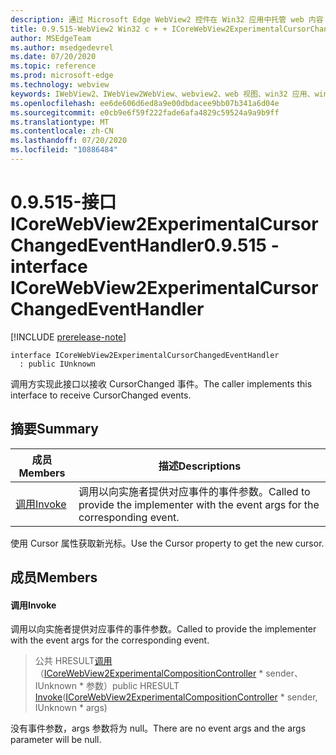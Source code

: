 ```yaml
---
description: 通过 Microsoft Edge WebView2 控件在 Win32 应用中托管 web 内容
title: 0.9.515-WebView2 Win32 c + + ICoreWebView2ExperimentalCursorChangedEventHandler
author: MSEdgeTeam
ms.author: msedgedevrel
ms.date: 07/20/2020
ms.topic: reference
ms.prod: microsoft-edge
ms.technology: webview
keywords: IWebView2、IWebView2WebView、webview2、web 视图、win32 应用、win32、edge、ICoreWebView2、ICoreWebView2Controller、浏览器控件、边缘 html
ms.openlocfilehash: ee6de606d6ed8a9e00dbdacee9bb07b341a6d04e
ms.sourcegitcommit: e0cb9e6f59f222fade6afa4829c59524a9a9b9ff
ms.translationtype: MT
ms.contentlocale: zh-CN
ms.lasthandoff: 07/20/2020
ms.locfileid: "10886484"
---
```

# <span data-ttu-id="5c5bf-104">0.9.515-接口 ICoreWebView2ExperimentalCursorChangedEventHandler</span><span class="sxs-lookup"><span data-stu-id="5c5bf-104">0.9.515 - interface ICoreWebView2ExperimentalCursorChangedEventHandler</span></span> 

[!INCLUDE [prerelease-note](../../includes/prerelease-note.md)]

```
interface ICoreWebView2ExperimentalCursorChangedEventHandler
  : public IUnknown
```

<span data-ttu-id="5c5bf-105">调用方实现此接口以接收 CursorChanged 事件。</span><span class="sxs-lookup"><span data-stu-id="5c5bf-105">The caller implements this interface to receive CursorChanged events.</span></span>

## <span data-ttu-id="5c5bf-106">摘要</span><span class="sxs-lookup"><span data-stu-id="5c5bf-106">Summary</span></span>

 <span data-ttu-id="5c5bf-107">成员</span><span class="sxs-lookup"><span data-stu-id="5c5bf-107">Members</span></span>                        | <span data-ttu-id="5c5bf-108">描述</span><span class="sxs-lookup"><span data-stu-id="5c5bf-108">Descriptions</span></span>
--------------------------------|---------------------------------------------
[<span data-ttu-id="5c5bf-109">调用</span><span class="sxs-lookup"><span data-stu-id="5c5bf-109">Invoke</span></span>](#invoke) | <span data-ttu-id="5c5bf-110">调用以向实施者提供对应事件的事件参数。</span><span class="sxs-lookup"><span data-stu-id="5c5bf-110">Called to provide the implementer with the event args for the corresponding event.</span></span>

<span data-ttu-id="5c5bf-111">使用 Cursor 属性获取新光标。</span><span class="sxs-lookup"><span data-stu-id="5c5bf-111">Use the Cursor property to get the new cursor.</span></span>

## <span data-ttu-id="5c5bf-112">成员</span><span class="sxs-lookup"><span data-stu-id="5c5bf-112">Members</span></span>

#### <span data-ttu-id="5c5bf-113">调用</span><span class="sxs-lookup"><span data-stu-id="5c5bf-113">Invoke</span></span> 

<span data-ttu-id="5c5bf-114">调用以向实施者提供对应事件的事件参数。</span><span class="sxs-lookup"><span data-stu-id="5c5bf-114">Called to provide the implementer with the event args for the corresponding event.</span></span>

> <span data-ttu-id="5c5bf-115">公共 HRESULT[调用](#invoke)（[ICoreWebView2ExperimentalCompositionController](icorewebview2experimentalcompositioncontroller.md) \* sender、IUnknown \* 参数）</span><span class="sxs-lookup"><span data-stu-id="5c5bf-115">public HRESULT [Invoke](#invoke)([ICoreWebView2ExperimentalCompositionController](icorewebview2experimentalcompositioncontroller.md) \* sender, IUnknown \* args)</span></span>

<span data-ttu-id="5c5bf-116">没有事件参数，args 参数将为 null。</span><span class="sxs-lookup"><span data-stu-id="5c5bf-116">There are no event args and the args parameter will be null.</span></span>

